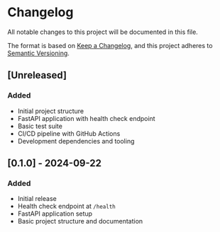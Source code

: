 # Changelog

All notable changes to this project will be documented in this file.

The format is based on [Keep a Changelog](https://keepachangelog.com/en/1.0.0/),
and this project adheres to [Semantic Versioning](https://semver.org/spec/v2.0.0.html).

## [Unreleased]

### Added
- Initial project structure
- FastAPI application with health check endpoint
- Basic test suite
- CI/CD pipeline with GitHub Actions
- Development dependencies and tooling

## [0.1.0] - 2024-09-22

### Added
- Initial release
- Health check endpoint at `/health`
- FastAPI application setup
- Basic project structure and documentation

